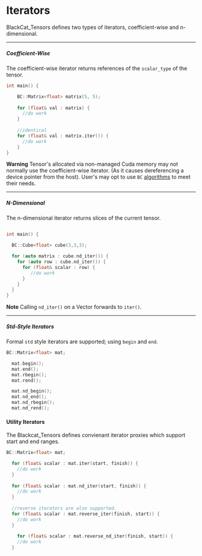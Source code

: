 # Iterators 

BlackCat_Tensors defines two types of iterators, coefficient-wise and n-dimensional. 

----------------------------------------------------------------------------------------------

##### Coefficient-Wise 
The coefficient-wise iterator returns references of the `scalar_type` of the tensor.

```cpp
int main() {

    BC::Matrix<float> matrix(5, 5); 
    
    for (float& val : matrix) {
      //do work 
    }
    
    //identical
    for (float& val : matrix.iter()) {
      //do work 
    }
}
```
**Warning** Tensor's allocated via non-managed Cuda memory may not normally use the coefficient-wise iterator. (As it causes dereferencing a device pointer from the host). User's may opt to use `BC` [algorithms](https://github.com/josephjaspers/BlackCat_Tensors/blob/master/docs/algorithms.md) to meet their needs.   

----------------------------------------------------------------------------------------------
  
    
   
##### N-Dimensional     
The n-dimensional iterator returns slices of the current tensor.

```cpp

int main() { 

  BC::Cube<float> cube(3,3,3); 

  for (auto matrix : cube.nd_iter()) {       
    for (auto row : cube.nd_iter()) {        
      for (float& scalar : row) {
         //do work 
      }
    }
  }
}
```

**Note** Calling `nd_iter()` on a Vector forwards to `iter()`. 

----------------------------------------------------------------------------------------------
##### Std-Style Iterators

Formal `std` style iterators are supported; using `begin` and `end`. 

```cpp
BC::Matrix<float> mat; 

  mat.begin();        
  mat.end();
  mat.rbegin();
  mat.rend();

  mat.nd_begin();
  mat.nd_end();
  mat.nd_rbegin();
  mat.nd_rend();
```
#### Utility Iterators
The Blackcat_Tensors defines convienant iterator proxies which support start and end ranges.

```cpp
BC::Matrix<float> mat; 

  for (float& scalar : mat.iter(start, finish)) {
    //do work
  }
  
  for (float& scalar : mat.nd_iter(start, finish)) {
    //do work
  }
  
  //reverse iterators are also supported.
  for (float& scalar : mat.reverse_iter(finish, start)) {
    //do work
  }
  
    for (float& scalar : mat.reverse_nd_iter(finish, start)) {
    //do work
  }

```
